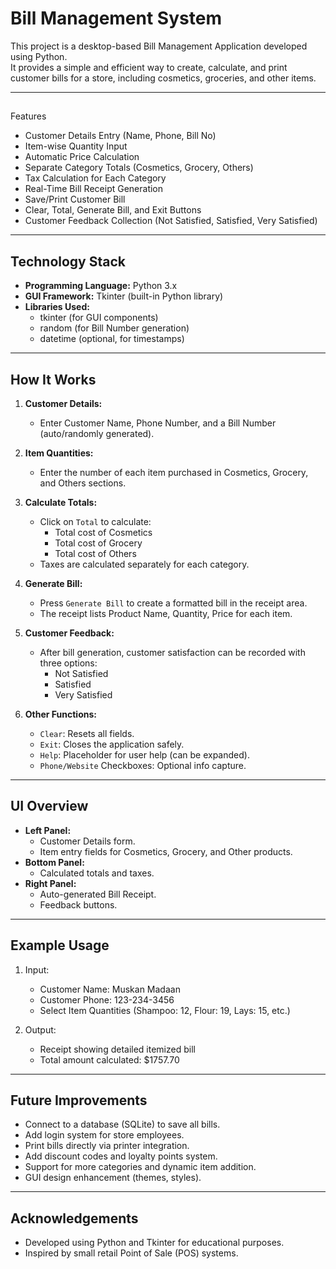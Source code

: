 # Bill Management System

This project is a desktop-based Bill Management Application developed using Python.  
It provides a simple and efficient way to create, calculate, and print customer bills for a store, including cosmetics, groceries, and other items.

---

## 
Features

- Customer Details Entry (Name, Phone, Bill No)
- Item-wise Quantity Input
- Automatic Price Calculation
- Separate Category Totals (Cosmetics, Grocery, Others)
- Tax Calculation for Each Category
- Real-Time Bill Receipt Generation
- Save/Print Customer Bill
- Clear, Total, Generate Bill, and Exit Buttons
- Customer Feedback Collection (Not Satisfied, Satisfied, Very Satisfied)

---

## Technology Stack

- **Programming Language:** Python 3.x
- **GUI Framework:** Tkinter (built-in Python library)
- **Libraries Used:** 
  - tkinter (for GUI components)
  - random (for Bill Number generation)
  - datetime (optional, for timestamps)

---

## How It Works

1. **Customer Details:**
   - Enter Customer Name, Phone Number, and a Bill Number (auto/randomly generated).

2. **Item Quantities:**
   - Enter the number of each item purchased in Cosmetics, Grocery, and Others sections.

3. **Calculate Totals:**
   - Click on `Total` to calculate:
     - Total cost of Cosmetics
     - Total cost of Grocery
     - Total cost of Others
   - Taxes are calculated separately for each category.

4. **Generate Bill:**
   - Press `Generate Bill` to create a formatted bill in the receipt area.
   - The receipt lists Product Name, Quantity, Price for each item.

5. **Customer Feedback:**
   - After bill generation, customer satisfaction can be recorded with three options:
     - Not Satisfied
     - Satisfied
     - Very Satisfied

6. **Other Functions:**
   - `Clear`: Resets all fields.
   - `Exit`: Closes the application safely.
   - `Help`: Placeholder for user help (can be expanded).
   - `Phone/Website` Checkboxes: Optional info capture.

---

## UI Overview

- **Left Panel:**
  - Customer Details form.
  - Item entry fields for Cosmetics, Grocery, and Other products.
- **Bottom Panel:**
  - Calculated totals and taxes.
- **Right Panel:**
  - Auto-generated Bill Receipt.
  - Feedback buttons.

---

## Example Usage

1. Input:
   - Customer Name: Muskan Madaan
   - Customer Phone: 123-234-3456
   - Select Item Quantities (Shampoo: 12, Flour: 19, Lays: 15, etc.)

2. Output:
   - Receipt showing detailed itemized bill
   - Total amount calculated: $1757.70

---

## Future Improvements

- Connect to a database (SQLite) to save all bills.
- Add login system for store employees.
- Print bills directly via printer integration.
- Add discount codes and loyalty points system.
- Support for more categories and dynamic item addition.
- GUI design enhancement (themes, styles).

---

## Acknowledgements

- Developed using Python and Tkinter for educational purposes.
- Inspired by small retail Point of Sale (POS) systems.

